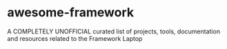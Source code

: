 # awesome-framework
A COMPLETELY UNOFFICIAL curated list of projects, tools, documentation and resources related to the Framework Laptop
